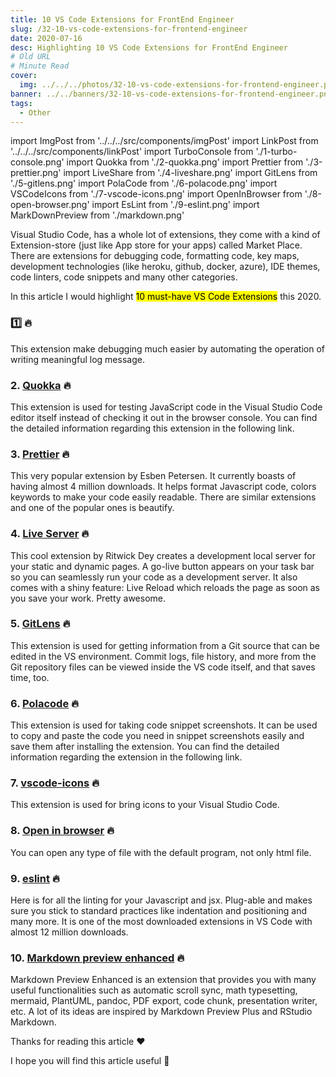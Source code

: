 ```yaml
---
title: 10 VS Code Extensions for FrontEnd Engineer
slug: /32-10-vs-code-extensions-for-frontend-engineer
date: 2020-07-16
desc: Highlighting 10 VS Code Extensions for FrontEnd Engineer
# Old URL
# Minute Read
cover:
  img: ../../../photos/32-10-vs-code-extensions-for-frontend-engineer.png
banner: ../../banners/32-10-vs-code-extensions-for-frontend-engineer.png
tags:
  - Other
---
```


import ImgPost from '../../../src/components/imgPost'
import LinkPost from '../../../src/components/linkPost'
import TurboConsole from './1-turbo-console.png'
import Quokka from './2-quokka.png'
import Prettier from './3-prettier.png'
import LiveShare from './4-liveshare.png'
import GitLens from './5-gitlens.png'
import PolaCode from './6-polacode.png'
import VSCodeIcons from './7-vscode-icons.png'
import OpenInBrowser from './8-open-browser.png'
import EsLint from './9-eslint.png'
import MarkDownPreview from './markdown.png'

<p><span class='first-letter'>V</span>isual Studio Code, has a whole lot of extensions, they come with a kind of Extension-store (just like App store for your apps) called Market Place. There are extensions for debugging code, formatting code, key maps, development technologies (like heroku, github, docker, azure), IDE themes, code linters, code snippets and many other categories.</p>

In this article I would highlight <mark>10 must-have VS Code Extensions</mark> this 2020.

### 1️⃣ <LinkPost href='https://marketplace.visualstudio.com/items?itemName=ChakrounAnas.turbo-console-log' name='Turbo Console Log' /> 🔥

<ImgPost src={TurboConsole} alt='turbo console vs code plugin' width={70} />

This extension make debugging much easier by automating the operation of writing meaningful log message.

### 2. [Quokka](https://marketplace.visualstudio.com/items?itemName=WallabyJs.quokka-vscode) 🔥

<ImgPost src={Quokka} alt='quokka vs code plugin' width={70} />

This extension is used for testing JavaScript code in the Visual Studio Code editor itself instead of checking it out in the browser console. You can find the detailed information regarding this extension in the following link.

### 3. [Prettier](https://marketplace.visualstudio.com/items?itemName=esbenp.prettier-vscode) 🔥

<ImgPost src={Prettier} alt='prettier vs code plugin' width={70} />

This very popular extension by Esben Petersen. It currently boasts of having almost 4 million downloads. It helps format Javascript code, colors keywords to make your code easily readable. There are similar extensions and one of the popular ones is beautify.

### 4. [Live Server](https://marketplace.visualstudio.com/items?itemName=MS-vsliveshare.vsliveshare-pack) 🔥

<ImgPost src={LiveShare} alt='liveshare vs code plugin' width={70} />

This cool extension by Ritwick Dey creates a development local server for your static and dynamic pages. A go-live button appears on your task bar so you can seamlessly run your code as a development server. It also comes with a shiny feature: Live Reload which reloads the page as soon as you save your work. Pretty awesome.

### 5. [GitLens](https://marketplace.visualstudio.com/items?itemName=eamodio.gitlens) 🔥

<ImgPost src={GitLens} alt='git lens vs code plugin' width={70} />

This extension is used for getting information from a Git source that can be edited in the VS environment. Commit logs, file history, and more from the Git repository files can be viewed inside the VS code itself, and that saves time, too.

### 6. [Polacode](https://marketplace.visualstudio.com/items?itemName=pnp.polacode) 🔥

<ImgPost src={PolaCode} alt='polacode vs code plugin' width={70} />

This extension is used for taking code snippet screenshots. It can be used to copy and paste the code you need in snippet screenshots easily and save them after installing the extension. You can find the detailed information regarding the extension in the following link.

### 7. [vscode-icons](https://marketplace.visualstudio.com/items?itemName=vscode-icons-team.vscode-icons) 🔥

<ImgPost src={VSCodeIcons} alt='vs code icons vs code plugin' width={70} />

This extension is used for bring icons to your Visual Studio Code.

### 8. [Open in browser](https://marketplace.visualstudio.com/items?itemName=techer.open-in-browser) 🔥

<ImgPost src={OpenInBrowser} alt='open in browser vs code plugin' width={70} />

You can open any type of file with the default program, not only html file.

### 9. [eslint](https://marketplace.visualstudio.com/items?itemName=dbaeumer.vscode-eslint) 🔥

<ImgPost src={EsLint} alt='eslint vs code plugin' width={70} />

Here is for all the linting for your Javascript and jsx. Plug-able and makes sure you stick to standard practices like indentation and positioning and many more. It is one of the most downloaded extensions in VS Code with almost 12 million downloads.

### 10. [Markdown preview enhanced](https://marketplace.visualstudio.com/items?itemName=shd101wyy.markdown-preview-enhanced) 🔥

<ImgPost src={MarkDownPreview} alt='markdown preview vs code plugin' width={70} />

Markdown Preview Enhanced is an extension that provides you with many useful functionalities such as automatic scroll sync, math typesetting, mermaid, PlantUML, pandoc, PDF export, code chunk, presentation writer, etc. A lot of its ideas are inspired by Markdown Preview Plus and RStudio Markdown.

Thanks for reading this article ❤️

I hope you will find this article useful 🤩

